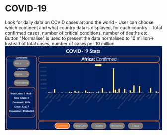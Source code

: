 # COVID-19
Look for daily data on COVID cases around the world - User can choose which continent and what country data is displayed,
for each country - Total confirmed cases, number of critical conditions, number of deaths etc.
Button "Normalise" is used to present the data normalised to 10 million=> Instead of total cases, number of cases per 10 million
![screencapure](https://github.com/ayelet/COVID-19/blob/main/img/tempsnip.png)
